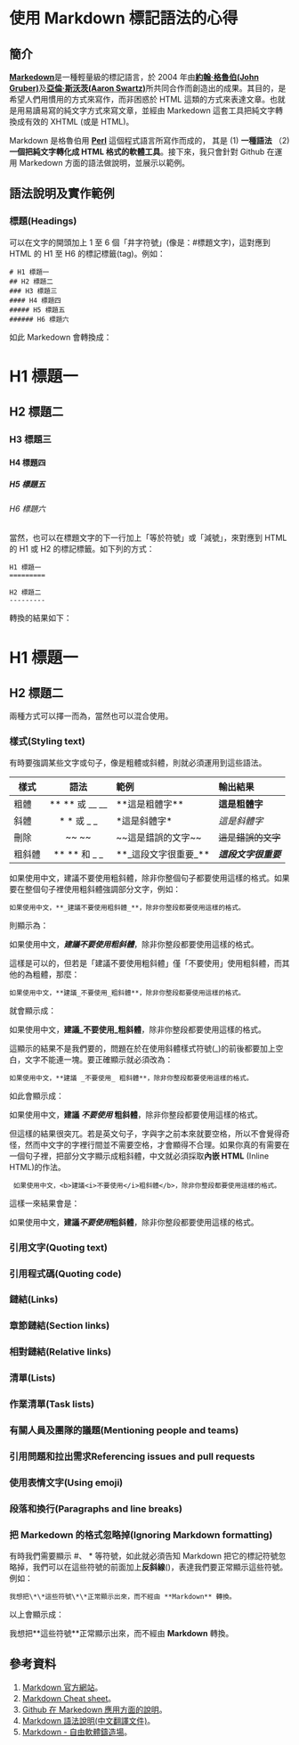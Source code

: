 使用 Markdown 標記語法的心得
===========================

簡介
----
[**Markedown**](https://zh.wikipedia.org/wiki/Markdown)是一種輕量級的標記語言，於 2004 年由[**約翰‧格魯伯(John Gruber)**](https://zh.wikipedia.org/wiki/%E7%B4%84%E7%BF%B0%C2%B7%E6%A0%BC%E9%AD%AF%E4%BC%AF)及[**亞倫‧斯沃茨(Aaron Swartz)**](https://zh.wikipedia.org/wiki/%E4%BA%9A%E4%BC%A6%C2%B7%E6%96%AF%E6%B2%83%E8%8C%A8)所共同合作而創造出的成果。其目的，是希望人們用慣用的方式來寫作，而非困惑於 HTML 這類的方式來表達文章。也就是用易讀易寫的純文字方式來寫文章，並經由 Markedown 這套工具把純文字轉換成有效的 XHTML (或是 HTML)。

Markdown 是格魯伯用 [**Perl**](https://zh.wikipedia.org/wiki/Perl) 這個程式語言所寫作而成的， 其是 (1) **一種語法** （2) **一個把純文字轉化成 HTML 格式的軟體工具**。接下來，我只會針對 Github 在運用 Markedown 方面的語法做說明，並展示以範例。

語法說明及實作範例
-----------------
### 標題(Headings)
可以在文字的開頭加上 1 至 6 個「井字符號」(像是：\#標題文字)，這對應到 HTML 的 H1 至 H6 的標記標籤(tag)。例如：

```
# H1 標題一
## H2 標題二
### H3 標題三
#### H4 標題四
##### H5 標題五
###### H6 標題六
```

如此 Markedown 會轉換成：

# H1 標題一
## H2 標題二
### H3 標題三
#### H4 標題四
##### H5 標題五
###### H6 標題六

當然，也可以在標題文字的下一行加上「等於符號」或「減號」，來對應到 HTML 的 H1 或 H2 的標記標籤。如下列的方式：

```
H1 標題一
=========

H2 標題二
---------
```

轉換的結果如下：

H1 標題一
=========

H2 標題二
---------

兩種方式可以擇一而為，當然也可以混合使用。

### 樣式(Styling text)
有時要強調某些文字或句子，像是粗體或斜體，則就必須運用到這些語法。

|樣式|語法|範例|輸出結果|
|----|:--:|:----|:----|
|粗體|** ** 或 __ __|\*\*這是粗體字\*\*|**這是粗體字**|
|斜體|* * 或 _ _|\*這是斜體字\*|*這是斜體字*|
|刪除|~~ ~~|\~\~這是錯誤的文字\~\~|~~這是錯誤的文字~~|
|粗斜體|** ** 和 _ _|\*\*\_這段文字很重要\_\*\*|**_這段文字很重要_**|

如果使用中文，建議不要使用粗斜體，除非你整個句子都要使用這樣的格式。如果要在整個句子裡使用粗斜體強調部分文字，例如：

```
如果使用中文，**_建議不要使用粗斜體_**，除非你整段都要使用這樣的格式。
```
則顯示為：

如果使用中文，**_建議不要使用粗斜體_**，除非你整段都要使用這樣的格式。

這樣是可以的，但若是「建議不要使用粗斜體」僅「不要使用」使用粗斜體，而其他的為粗體，那麼：

```
如果使用中文，**建議_不要使用_粗斜體**，除非你整段都要使用這樣的格式。
```
就會顯示成：

如果使用中文，**建議_不要使用_粗斜體**，除非你整段都要使用這樣的格式。

這顯示的結果不是我們要的，問題在於在使用斜體樣式符號(_)的前後都要加上空白，文字不能連一塊。要正確顯示就必須改為：

```
如果使用中文，**建議 _不要使用_ 粗斜體**，除非你整段都要使用這樣的格式。
```
如此會顯示成：

如果使用中文，**建議 _不要使用_ 粗斜體**，除非你整段都要使用這樣的格式。

但這樣的結果很突兀。若是英文句子，字與字之前本來就要空格，所以不會覺得奇怪，然而中文字的字裡行間並不需要空格，才會顯得不合理。如果你真的有需要在一個句子裡，把部分文字顯示成粗斜體，中文就必須採取**內嵌 HTML** (Inline HTML)的作法。

```
 如果使用中文，<b>建議<i>不要使用</i>粗斜體</b>，除非你整段都要使用這樣的格式。
```
這樣一來結果會是：

如果使用中文，<b>建議<i>不要使用</i>粗斜體</b>，除非你整段都要使用這樣的格式。


### 引用文字(Quoting text)

### 引用程式碼(Quoting code)

### 鏈結(Links)

### 章節鏈結(Section links)

### 相對鏈結(Relative links)

### 清單(Lists)

### 作業清單(Task lists)

### 有關人員及團隊的議題(Mentioning people and teams)

### 引用問題和拉出需求Referencing issues and pull requests

### 使用表情文字(Using emoji)

### 段落和換行(Paragraphs and line breaks)

### 把 Markedown 的格式忽略掉(Ignoring Markdown formatting)
有時我們需要顯示 \#、 \* 等符號，如此就必須告知 Markdown 把它的標記符號忽略掉，我們可以在這些符號的前面加上**反斜線**(\)，表達我們要正常顯示這些符號。例如：

```
我想把\*\*這些符號\*\*正常顯示出來，而不經由 **Markdown** 轉換。
```

以上會顯示成：

我想把\*\*這些符號\*\*正常顯示出來，而不經由 **Markdown** 轉換。


參考資料
--------
1. [Markdown 官方網站](https://daringfireball.net/projects/markdown/)。
2. [Markdown Cheat sheet](https://github.com/adam-p/markdown-here/wiki/Markdown-Cheatsheet)。
3. [Github 在 Markedown 應用方面的說明](https://help.github.com/articles/getting-started-with-writing-and-formatting-on-github/)。
4. [Markdown 語法說明(中文翻譯文件)](http://markdown.tw/)。
5. [Markdown - 自由軟體鑄造場](https://www.openfoundry.org/tw/resourcecatalog/Program-Development/Markup-Languages/markdown)。
